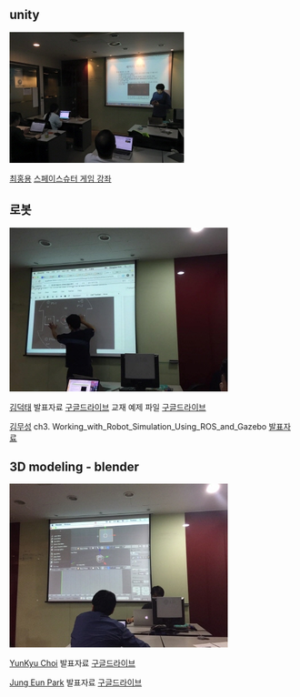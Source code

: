 
## unity
![](/doc/img/part4/d01_unity.jpg)

[최홍용](https://www.facebook.com/profile.php?id=100000171922391)
[스페이스슈터 게임 강좌](http://unity3d.com/kr/learn/tutorials/projects/space-shooter-tutorial)

## 로봇
![](/doc/img/part4/d01_robot.jpg)

[김덕태](https://www.facebook.com/deogtae)
발표자료 [구글드라이브](https://drive.google.com/drive/folders/0B6x9ijUxg_qOd2ZqM3pyUFRCYnM)
교재 예제 파일 [구글드라이브](https://drive.google.com/drive/folders/0B6x9ijUxg_qOZkF0RnBKQWxHRDA)

[김무성](https://www.facebook.com/moodern)
ch3. Working_with_Robot_Simulation_Using_ROS_and_Gazebo
[발표자료](http://nbviewer.ipython.org/github/arduberryspin/arduberryspin.github.io/blob/master/doc/part4/robot/ch03/3_Working_with_Robot_Simulation_Using_ROS_and_Gazebo.ipynb)

## 3D modeling - blender
![](/doc/img/part4/d01_blender.jpg)

[YunKyu Choi](https://www.facebook.com/yunkyu.choi.56)
발표자료 [구글드라이브](https://drive.google.com/folderview?id=0B1v_cYOy0xbMVHcxaFU0LUt4LU0&usp=sharing)

[Jung Eun Park](https://www.facebook.com/neuroncities)
발표자료 [구글드라이브](https://drive.google.com/open?id=0B79K7gKItIo0ajBJZC1GelVHb28)




